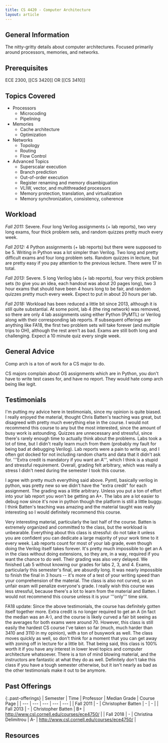 ```yaml
---
title: CS 4420 - Computer Architecture
layout: article
---
```


## General Information

The nitty-gritty details about computer architectures. Focused primarily around processors, memories, and networks.

## Prerequisites

ECE 2300, [[CS 3420]] OR [[CS 3410]]

## Topics Covered

 - Processors
    - Microcoding
    - Pipelining
 - Memories
    - Cache architecture
    - Optimization
 - Networks
    - Topology
    - Routing
    - Flow Control
 - Advanced Topics
    - Superscalar execution
    - Branch prediction
    - Out-of-order execution
    - Register renaming and memory disambiguation
    - VLIW, vector, and multithreaded processors
    - Memory protection, translation, and virtualization
    - Memory synchronization, consistency, coherence

## Workload

*Fall 2011:* Severe. Four long Verilog assignments (+ lab reports), two very long exams, four thick problem sets, and random quizzes pretty much every week.

*Fall 2012:* 4 Python assignments (+ lab reports) but there were supposed to be 5. Writing in Python was a lot simpler than Verilog. Two long and pretty difficult exams and four long problem sets. Random quizzes in lecture, but are pretty easy if you pay attention to the previous lecture. There were 17 in total.

*Fall 2013:* Severe. 5 long Verilog labs (+ lab reports), four very thick problem sets (to give you an idea, each handout was about 20 pages long), two 3 hour exams that should have been 4 hours long to be fair, and random quizzes pretty much every week. Expect to put in about 20 hours per lab.

*Fall 2018:* Workload has been reduced a little bit since 2013, although it is still quite substantial. At some point, lab 4 (the ring network) was removed, so there are only 4 lab assignments using either Python (PyMTL) or Verilog along with their corresponding lab reports. If subsequent offerings are anything like FA18, the first two problem sets will take forever (and multiple trips to OH), although the rest aren't as bad. Exams are still both long and challenging. Expect a 10 minute quiz every single week.

## General Advice

Comp arch is a ton of work for a CS major to do.

CS majors complain about OS assignments which are in Python, you don't have to write test cases for, and have no report. They would hate comp arch being like legit.

## Testimonials

I'm putting my advice here in testimonials, since my opinion is quite biased. I really enjoyed the material, thought Chris Batten's teaching was great, but disagreed with pretty much everything else in the course. I would not recommend this course to any but the most interested, since the amount of busy work is astounding. Quizzes are unnecessary and stressful, since there's rarely enough time to actually think about the problems. Labs took a lot of time, but I didn't really learn much from them (probably my fault for being bad at debugging Verilog). Lab reports were a pain to write up, and I often got docked for not including random charts and data that it didn't ask for. '''Extra credit is mandatory if you want an A''', which I think is a stupid and stressful requirement. Overall, grading felt arbitrary, which was really a stress I didn't need during the semester I took this course.

I agree with pretty much everything said above. Pymtl, basically verilog in python, was pretty new so we didn't have the "extra credit" for each assignment. The grading was a little arbitrary. Unless you put a ton of effort into your lab report you won't be getting an A+. The labs are a lot easier to debug now since it's now in python though the platform is still a little buggy. I think Batten's teaching was amazing and the material taught was really interesting so I would definitely recommend this course.

Very interesting material, particularly the last half of the course. Batten is extremely organized and committed to the class, but the workload is unbearable. Everything about this class is stressful: do not take it unless you are confident you can dedicate a large majority of your work time to it every week. Lab reports count for most of your lab grade, even though doing the Verilog itself takes forever. It's pretty much impossible to get an A in the class without doing extensions, so they are, in a way, required if you want the chance to do well. Their grading was also very delayed. We finished Lab 5 without knowing our grades for labs 2, 3, and 4. Exams, particularly this semester's final, are absurdly long. It was nearly impossible to finish the final in 3 hours -- it's more of a test of your writing speed than your comprehension of the material. The class is also not curved, so an unfair exam will penalize everyone's grade. I really wish this course was less stressful, because there's a lot to learn from the material and Batten. I would not recommend this course unless it is your '''only''' time sink.

FA18 update: Since the above testimonials, the course has definitely gotten itself together more. Extra credit is no longer required to get an A (in fact the median was an A-), and the course is likely curved a fair bit seeing as the averages for both exams were around 70. However, this class is still easily the hardest CS course I've taken so far (much, much harder than 3410 and 3110 in my opinion), with a ton of busywork as well. The class moves quickly as well, so don't think for a moment that you can get away with zoning off in lecture for a little bit. That being said, this class is 100% worth it if you have any interest in lower level topics and computer architecture whatsoever. There is a ton of mind blowing material, and the instructors are fantastic at what they do as well. Definitely don't take this class if you have a tough semester otherwise, but it isn't nearly as bad as the other testimonials make it out to be anymore.

## Past Offerings

{:.past-offerings}
| Semester | Time | Professor | Median Grade | Course Page |
| --- | --- | --- | --- | --- |
| Fall 2011 | - | Christopher Batten | - | - |
| Fall 2013 | - | Christopher Batten | B+ | <http://www.csl.cornell.edu/courses/ece4750/> |
| Fall 2018 | - | Christina Delimitrou | A- | <http://www.csl.cornell.edu/courses/ece4750/> |

## Resources
